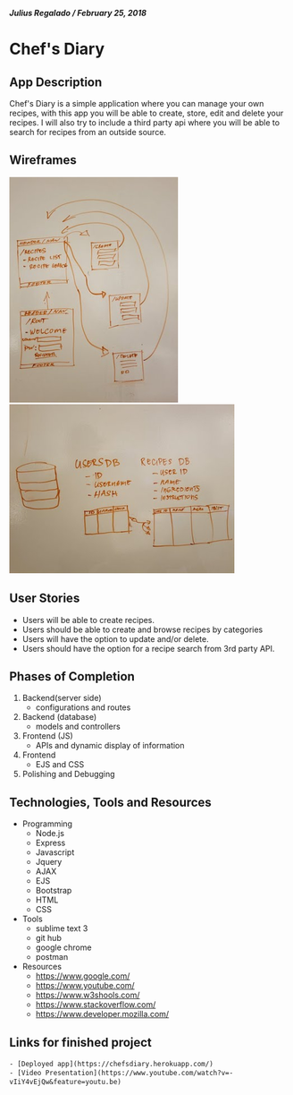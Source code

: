 ***Julius Regalado / February 25, 2018***
# Chef's Diary
## App Description
Chef's Diary is a simple application where you can manage your own recipes, with this app you will be able to create, store, edit and delete your recipes. I will also try to include a third party api where you will be able to search for recipes from an outside source.
## Wireframes
![imagename](./img/wireframes/wireF1.jpg)
![imagename](./img/wireframes/wireF2.jpg)
## User Stories
- Users will be able to create recipes.
- Users should be able to create and browse recipes by categories
- Users will have the option to update and/or delete.
- Users should have the option for a recipe search from 3rd party API.
## Phases of Completion
1. Backend(server side)
	- configurations and routes
2. Backend (database)
	- models and controllers
3. Frontend (JS)
	- APIs and dynamic display of information
4. Frontend 
	- EJS and CSS
5. Polishing and Debugging
## Technologies, Tools and Resources
- Programming
	- Node.js
	- Express
	- Javascript 
	- Jquery 
	- AJAX 
	- EJS
	- Bootstrap 
	- HTML 
	- CSS
- Tools
	- sublime text 3
	- git hub
	- google chrome
	- postman
- Resources
	- https://www.google.com/
	- https://www.youtube.com/
	- https://www.w3shools.com/
	- https://www.stackoverflow.com/
	- https://www.developer.mozilla.com/
## Links for finished project
	- [Deployed app](https://chefsdiary.herokuapp.com/)
	- [Video Presentation](https://www.youtube.com/watch?v=-vIiY4vEjQw&feature=youtu.be)

